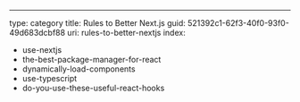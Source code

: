 ---
type: category
title: Rules to Better Next.js
guid: 521392c1-62f3-40f0-93f0-49d683dcbf88
uri: rules-to-better-nextjs
index:
- use-nextjs
- the-best-package-manager-for-react
- dynamically-load-components
- use-typescript
- do-you-use-these-useful-react-hooks

